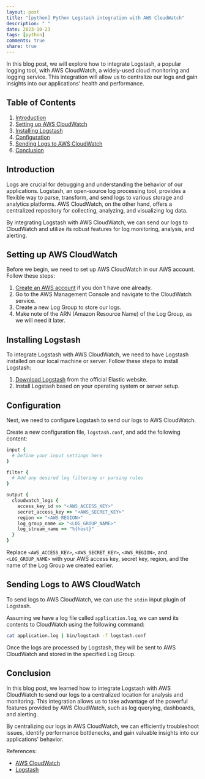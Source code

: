 ```yaml
---
layout: post
title: "[python] Python Logstash integration with AWS CloudWatch"
description: " "
date: 2023-10-23
tags: [python]
comments: true
share: true
---
```


In this blog post, we will explore how to integrate Logstash, a popular logging tool, with AWS CloudWatch, a widely-used cloud monitoring and logging service. This integration will allow us to centralize our logs and gain insights into our applications' health and performance.

## Table of Contents
1. [Introduction](#introduction)
2. [Setting up AWS CloudWatch](#setting-up-aws-cloudwatch)
3. [Installing Logstash](#installing-logstash)
4. [Configuration](#configuration)
5. [Sending Logs to AWS CloudWatch](#sending-logs-to-aws-cloudwatch)
6. [Conclusion](#conclusion)

## Introduction
Logs are crucial for debugging and understanding the behavior of our applications. Logstash, an open-source log processing tool, provides a flexible way to parse, transform, and send logs to various storage and analytics platforms. AWS CloudWatch, on the other hand, offers a centralized repository for collecting, analyzing, and visualizing log data.

By integrating Logstash with AWS CloudWatch, we can send our logs to CloudWatch and utilize its robust features for log monitoring, analysis, and alerting.

## Setting up AWS CloudWatch
Before we begin, we need to set up AWS CloudWatch in our AWS account. Follow these steps:
1. [Create an AWS account](https://aws.amazon.com/) if you don't have one already.
2. Go to the AWS Management Console and navigate to the CloudWatch service.
3. Create a new Log Group to store our logs.
4. Make note of the ARN (Amazon Resource Name) of the Log Group, as we will need it later.

## Installing Logstash
To integrate Logstash with AWS CloudWatch, we need to have Logstash installed on our local machine or server. Follow these steps to install Logstash:
1. [Download Logstash](https://www.elastic.co/downloads/logstash) from the official Elastic website.
2. Install Logstash based on your operating system or server setup.

## Configuration
Next, we need to configure Logstash to send our logs to AWS CloudWatch. 

Create a new configuration file, `logstash.conf`, and add the following content:

```ruby
input {
  # Define your input settings here
}

filter {
  # Add any desired log filtering or parsing rules
}

output {
  cloudwatch_logs {
    access_key_id => "<AWS_ACCESS_KEY>"
    secret_access_key => "<AWS_SECRET_KEY>"
    region => "<AWS_REGION>"
    log_group_name => "<LOG_GROUP_NAME>"
    log_stream_name => "%{host}"
  }
}
```

Replace `<AWS_ACCESS_KEY>`, `<AWS_SECRET_KEY>`, `<AWS_REGION>`, and `<LOG_GROUP_NAME>` with your AWS access key, secret key, region, and the name of the Log Group we created earlier.

## Sending Logs to AWS CloudWatch
To send logs to AWS CloudWatch, we can use the `stdin` input plugin of Logstash. 

Assuming we have a log file called `application.log`, we can send its contents to CloudWatch using the following command:

```bash
cat application.log | bin/logstash -f logstash.conf
```

Once the logs are processed by Logstash, they will be sent to AWS CloudWatch and stored in the specified Log Group.

## Conclusion
In this blog post, we learned how to integrate Logstash with AWS CloudWatch to send our logs to a centralized location for analysis and monitoring. This integration allows us to take advantage of the powerful features provided by AWS CloudWatch, such as log querying, dashboards, and alerting.

By centralizing our logs in AWS CloudWatch, we can efficiently troubleshoot issues, identify performance bottlenecks, and gain valuable insights into our applications' behavior.

References:
- [AWS CloudWatch](https://aws.amazon.com/cloudwatch/)
- [Logstash](https://www.elastic.co/logstash)